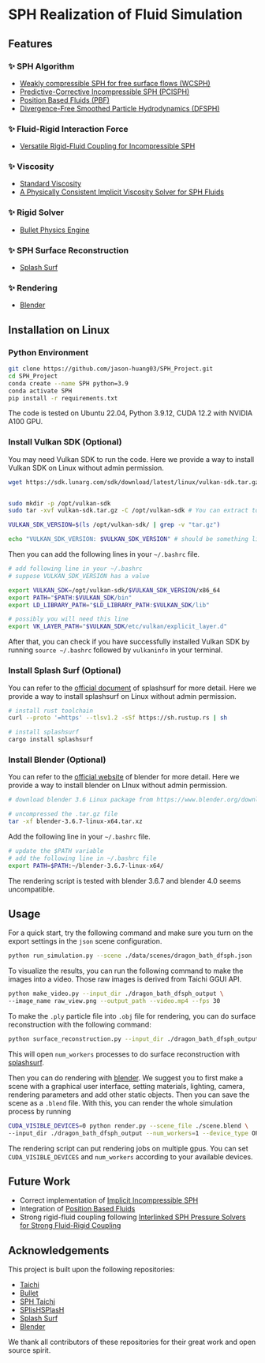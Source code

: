 # SPH Realization of Fluid Simulation

## Features

### ✨ SPH Algorithm

+ [Weakly compressible SPH for free surface flows (WCSPH)](https://dl.acm.org/doi/10.5555/1272690.1272719)
+ [Predictive-Corrective Incompressible SPH (PCISPH)](https://dl.acm.org/doi/10.1145/1576246.1531346)
+ [Position Based Fluids (PBF)](https://dl.acm.org/doi/10.1145/2461912.2461984)
+ [Divergence-Free Smoothed Particle Hydrodynamics (DFSPH)](https://dl.acm.org/doi/10.1145/2786784.2786796)

### ✨ Fluid-Rigid Interaction Force

+ [Versatile Rigid-Fluid Coupling for Incompressible SPH](https://dl.acm.org/doi/10.1145/2185520.2185558)

### ✨ Viscosity

+ [Standard Viscosity](https://iopscience.iop.org/article/10.1088/0034-4885/68/8/R01)
+ [A Physically Consistent Implicit Viscosity Solver for SPH Fluids](https://onlinelibrary.wiley.com/doi/abs/10.1111/cgf.13349)

### ✨ Rigid Solver

+ [Bullet Physics Engine](https://github.com/bulletphysics/bullet3)

### ✨ SPH Surface Reconstruction

+ [Splash Surf](https://github.com/InteractiveComputerGraphics/splashsurf)

### ✨ Rendering

+ [Blender](https://www.blender.org/)

## Installation on Linux

### Python Environment

```bash
git clone https://github.com/jason-huang03/SPH_Project.git
cd SPH_Project
conda create --name SPH python=3.9
conda activate SPH
pip install -r requirements.txt
```

The code is tested on Ubuntu 22.04, Python 3.9.12, CUDA 12.2 with NVIDIA A100 GPU.



### Install Vulkan SDK (Optional)

You may need Vulkan SDK to run the code. Here we provide a way to install Vulkan SDK on Linux without admin permission. 

```bash
wget https://sdk.lunarg.com/sdk/download/latest/linux/vulkan-sdk.tar.gz -O vulkan-sdk.tar.gz


sudo mkdir -p /opt/vulkan-sdk
sudo tar -xvf vulkan-sdk.tar.gz -C /opt/vulkan-sdk # You can extract to your customized place. Change following lines accordingly.

VULKAN_SDK_VERSION=$(ls /opt/vulkan-sdk/ | grep -v "tar.gz")

echo "VULKAN_SDK_VERSION: $VULKAN_SDK_VERSION" # should be something like 1.3.268.0
```

Then you can add the following lines in your `~/.bashrc` file.

```bash
# add following line in your ~/.bashrc
# suppose VULKAN_SDK_VERSION has a value

export VULKAN_SDK=/opt/vulkan-sdk/$VULKAN_SDK_VERSION/x86_64
export PATH="$PATH:$VULKAN_SDK/bin"
export LD_LIBRARY_PATH="$LD_LIBRARY_PATH:$VULKAN_SDK/lib"

# possibly you will need this line
export VK_LAYER_PATH="$VULKAN_SDK/etc/vulkan/explicit_layer.d"

```

After that, you can check if you have successfully installed Vulkan SDK by running `source ~/.bashrc` followed by `vulkaninfo` in your terminal.



### Install Splash Surf (Optional)

You can refer to the [official document](https://github.com/InteractiveComputerGraphics/splashsurf) of splashsurf for more detail. Here we provide a way to install splashsurf on Linux without admin permission.

```bash
# install rust toolchain
curl --proto '=https' --tlsv1.2 -sSf https://sh.rustup.rs | sh

# install splashsurf
cargo install splashsurf
```



### Install Blender (Optional)

You can refer to the [official website](https://www.blender.org/) of blender for more detail. Here we provide a way to install blender on LInux without admin permission.

```bash
# download blender 3.6 Linux package from https://www.blender.org/download/lts/3-6/

# uncompressed the .tar.gz file
tar -xf blender-3.6.7-linux-x64.tar.xz
```

Add the following line in your `~/.bashrc` file.

```bash
# update the $PATH variable
# add the following line in ~/.bashrc file
export PATH=$PATH:~/blender-3.6.7-linux-x64/
```

The rendering script is tested with blender 3.6.7 and blender 4.0 seems uncompatible.



## Usage

For a quick start, try the following command and make sure you turn on the export settings in the `json` scene configuration.

```bash
python run_simulation.py --scene ./data/scenes/dragon_bath_dfsph.json
```

To visualize the results, you can run the following command to make the images into a video. Those raw images is derived from Taichi GGUI API.

```bash
python make_video.py --input_dir ./dragon_bath_dfsph_output \
--image_name raw_view.png --output_path --video.mp4 --fps 30
```

To make the `.ply` particle file into `.obj` file for rendering, you can do surface reconstruction with the following command:

```bash
python surface_reconstruction.py --input_dir ./dragon_bath_dfsph_output --num_workers 2
```

This will open `num_workers` processes to do surface reconstruction with [splashsurf](https://github.com/InteractiveComputerGraphics/splashsurf).

Then you can do rendering with [blender](https://www.blender.org/). We suggest you to first make a scene with a graphical user interface, setting materials, lighting, camera, rendering parameters and add other static objects. Then you can save the scene as a `.blend` file. With this, you can render the whole simulation process by running

```bash
CUDA_VISIBLE_DEVICES=0 python render.py --scene_file ./scene.blend \
--input_dir ./dragon_bath_dfsph_output --num_workers=1 --device_type OPTIX
```

The rendering script can put rendering jobs on multiple gpus.  You can set `CUDA_VISIBLE_DEVICES` and `num_workers` according to your available devices.



## Future Work

+ Correct implementation of [Implicit Incompressible SPH](https://ieeexplore.ieee.org/document/6570475)
+ Integration of [Position Based Fluids](https://dl.acm.org/doi/10.1145/2461912.2461984)
+ Strong rigid-fluid coupling following [Interlinked SPH Pressure Solvers for Strong Fluid-Rigid Coupling](https://dl.acm.org/doi/10.1145/3284980)




## Acknowledgements

This project is built upon the following repositories:

+ [Taichi](https://github.com/taichi-dev/taichi)
+ [Bullet](https://github.com/bulletphysics/bullet3)
+ [SPH Taichi](https://github.com/erizmr/SPH_Taichi)
+ [SPlisHSPlasH](https://github.com/InteractiveComputerGraphics/SPlisHSPlasH)
+ [Splash Surf](https://github.com/InteractiveComputerGraphics/splashsurf)
+ [Blender](https://www.blender.org/)

We thank all contributors of these repositories for their great work and open source spirit.